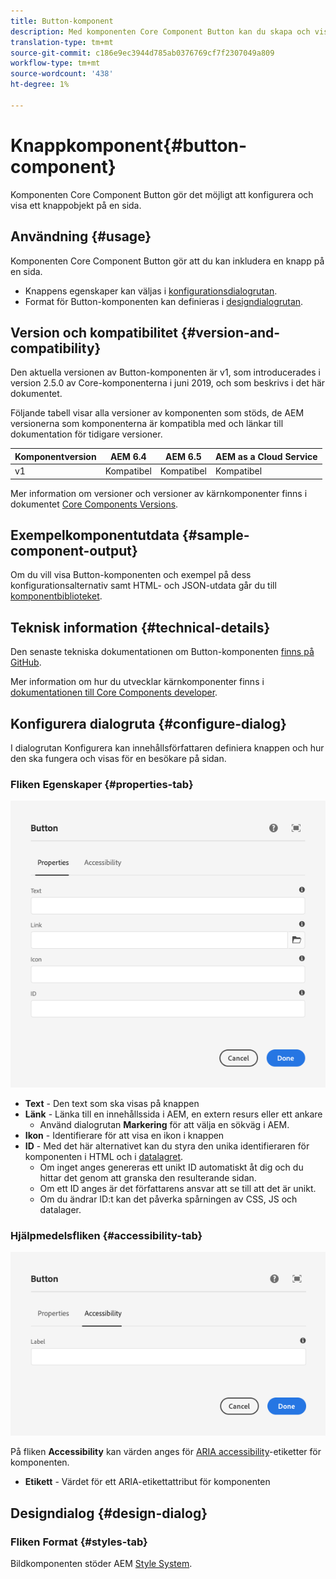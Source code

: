 ```yaml
---
title: Button-komponent
description: Med komponenten Core Component Button kan du skapa och visa en knapp.
translation-type: tm+mt
source-git-commit: c186e9ec3944d785ab0376769cf7f2307049a809
workflow-type: tm+mt
source-wordcount: '438'
ht-degree: 1%

---
```



# Knappkomponent{#button-component}

Komponenten Core Component Button gör det möjligt att konfigurera och visa ett knappobjekt på en sida.

## Användning {#usage}

Komponenten Core Component Button gör att du kan inkludera en knapp på en sida.

* Knappens egenskaper kan väljas i [konfigurationsdialogrutan](#configure-dialog).
* Format för Button-komponenten kan definieras i [designdialogrutan](#design-dialog).

## Version och kompatibilitet {#version-and-compatibility}

Den aktuella versionen av Button-komponenten är v1, som introducerades i version 2.5.0 av Core-komponenterna i juni 2019, och som beskrivs i det här dokumentet.

Följande tabell visar alla versioner av komponenten som stöds, de AEM versionerna som komponenterna är kompatibla med och länkar till dokumentation för tidigare versioner.

| Komponentversion | AEM 6.4 | AEM 6.5 | AEM as a Cloud Service |
|--- |--- |---|---|
| v1 | Kompatibel | Kompatibel | Kompatibel |

Mer information om versioner och versioner av kärnkomponenter finns i dokumentet [Core Components Versions](/help/versions.md).

## Exempelkomponentutdata {#sample-component-output}

Om du vill visa Button-komponenten och exempel på dess konfigurationsalternativ samt HTML- och JSON-utdata går du till [komponentbiblioteket](https://adobe.com/go/aem_cmp_library_button).

## Teknisk information {#technical-details}

Den senaste tekniska dokumentationen om Button-komponenten [finns på GitHub](https://adobe.com/go/aem_cmp_tech_button_v1).

Mer information om hur du utvecklar kärnkomponenter finns i [dokumentationen till Core Components developer](/help/developing/overview.md).

## Konfigurera dialogruta {#configure-dialog}

I dialogrutan Konfigurera kan innehållsförfattaren definiera knappen och hur den ska fungera och visas för en besökare på sidan.

### Fliken Egenskaper {#properties-tab}

![Fliken Egenskaper i redigeringsdialogrutan för Button-komponenten](/help/assets/button-edit-properties.png)

* **Text**  - Den text som ska visas på knappen
* **Länk**  - Länka till en innehållssida i AEM, en extern resurs eller ett ankare
   * Använd dialogrutan **Markering** för att välja en sökväg i AEM.
* **Ikon**  - Identifierare för att visa en ikon i knappen
* **ID**  - Med det här alternativet kan du styra den unika identifieraren för komponenten i HTML och i  [datalagret](/help/developing/data-layer/overview.md).
   * Om inget anges genereras ett unikt ID automatiskt åt dig och du hittar det genom att granska den resulterande sidan.
   * Om ett ID anges är det författarens ansvar att se till att det är unikt.
   * Om du ändrar ID:t kan det påverka spårningen av CSS, JS och datalager.

### Hjälpmedelsfliken {#accessibility-tab}

![Fliken Tillgänglighet i redigeringsdialogrutan för Button-komponenten](/help/assets/button-edit-accessibility.png)

På fliken **Accessibility** kan värden anges för [ARIA accessibility](https://www.w3.org/WAI/standards-guidelines/aria/)-etiketter för komponenten.

* **Etikett**  - Värdet för ett ARIA-etikettattribut för komponenten

## Designdialog {#design-dialog}

### Fliken Format {#styles-tab}

Bildkomponenten stöder AEM [Style System](/help/get-started/authoring.md#component-styling).

